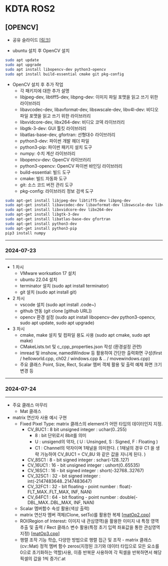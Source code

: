 # KDTA ROS2
## [OPENCV]

- 공유 슬라이드 [[링크](https://docs.google.com/presentation/d/1453nx14DVMk0nBLW7jpt0g6x7a7z2wuNaJKmcVQi4rw/edit?usp=sharing)]

- ubuntu 설치 후 OpenCV 설치

```bash
sudo apt update 
sudo apt upgrade
sudo apt install libopencv-dev python3-opencv
sudo apt install build-essential cmake git pkg-config
```

- OpenCV 설치 후 추가 작업
  - 각 패키지에 대한 추가 설명
  - libjpeg-dev, libtiff5-dev, libpng-dev: 이미지 파일 포맷을 읽고 쓰기 위한 라이브러리
  - libavcodec-dev, libavformat-dev, libswscale-dev, libv4l-dev: 비디오 파일 포맷을 읽고 쓰기 위한 라이브러리
  - libxvidcore-dev, libx264-dev: 비디오 코덱 라이브러리
  - libgtk-3-dev: GUI 툴킷 라이브러리
  - libatlas-base-dev, gfortran: 선형대수 라이브러리
  - python3-dev: 파이썬 개발 헤더 파일
  - python3-pip: 파이썬 패키지 설치 도구
  - numpy: 수치 계산 라이브러리
  - libopencv-dev: OpenCV 라이브러리
  - python3-opencv: OpenCV 파이썬 바인딩 라이브러리
  - build-essential: 빌드 도구
  - cmake: 빌드 자동화 도구
  - git: 소스 코드 버전 관리 도구
  - pkg-config: 라이브러리 정보 검색 도구

```bash
sudo apt-get install libjpeg-dev libtiff5-dev libpng-dev
sudo apt-get install libavcodec-dev libavformat-dev libswscale-dev libv4l-dev
sudo apt-get install libxvidcore-dev libx264-dev
sudo apt-get install libgtk-3-dev
sudo apt-get install libatlas-base-dev gfortran
sudo apt-get install python3-dev
sudo apt-get install python3-pip
pip3 install numpy
```

---

### 2024-07-23

---

- 1 차시
  - VMware worksation 17 설치
  - ubuntu 22.04 설치
  - terminator 설치 (sudo apt install terminator)
  - git 설치 (sudo apt install git)
- 2 차시
  - vscode 설치 (sudo apt install .code~)
  - github 연동 (git clone [github URL])
  - opencv 환경 설정 (sudo apt install libopencv-dev python3-opencv, sudo apt update, sudo apt upgrade)
- 3 차시
  - cmake, make 설치 및 컴파일 용도 사용 (sudo apt cmake, sudo apt make)
  - CMakeLists.txt 및 c_cpp_properties.json 작성 (환경설정 관련)
  - imread 및 imshow, namedWindow 등 활용하여 간단한 출력화면 구성(first / helloworld.cpp, ch02 / windows.cpp & .. / movewindows.cpp)
  - 주요 클래스 Point, Size, Rect, Scalar 멤버 객체 활용 및 출력 예제 화면 크기 변경 등

---

### 2024-07-24

---

- 주요 클래스 마무리
  - Mat 클래스
- matrix 연산자 사용 예시 구현
  - Fixed Pixel Type: matrix 클래스의 element가 어떤 타입의 데이터인지 지정.
    - CV_8UC1 : 8 bit unsigned integer : uchar(0..255)
      - 8 : bit 단위로서 8bit를 의미
      - U : unsigend의 약자, ( U : Unsinged, S : Signed, F : Floating )
      - C1 : Channel의 약자이며 1채널을 의미한다. ( 1채널의 경우 C1 을 생략 가능하여 CV_8UC1 = CV_8U 와 같은 값을 지니게 된다. )
    - CV_8SC1 : 8 - bit signed integer : schar(-128..127)
    - CV_16UC1 : 16 - bit unsigned integer : ushort(0..65535)
    - CV_16SC1 : 16 - bit signed integer : short(-32768..32767)
    - CV_32SC1 : 32 - bit signed integer : int(-2147483648..2147483647)
    - CV_32FC1 : 32 - bit floating - point number : float(-FLT_MAX..FLT_MAX, INF, NAN)
    - CV_64FC1 : 64 - bit floating - point number : double(-DBL_MAX..DBL_MAX, INF, NAN)
  - Scalar 멤버함수 속성 활용(색상 출력)
  - matrix 연산자 멤버 객체(Clone, setTo)를 활용한 복제 [[matOp2.cpp](https://github.com/top-to-toe/KDTA_ROS2/blob/main/opencv/ch03/matOp2.cpp)]
  - ROI(Region of Interest: 이미지 내 관심영역)을 활용한 이미지 내 특정 영역 추출 및 출력 / Rect 클래스 변수 활용(특정 초기 입력 좌표값을 통한 관심영역 지정)
    [[matOp3.cpp](https://github.com/top-to-toe/KDTA_ROS2/blob/main/opencv/ch03/matOp3.cpp)]
  - 행렬 조작 기능 학습, 다양한 방법으로 행렬 접근 및 조작 - matrix 클래스(cv::Mat) 정적 멤버 함수 zeros(지정된 크기와 데이터 타입으로 모든 요소를 0으로 초기화하는 역할)사용, 이중 반복문 사용하여 각 픽셀을 반복하면서 해당 픽셀의 값을 1씩 증가('.at<Template>' method를 사용하여 요소에 접근, point 및 iteraotr 각각 활용)
    [[matOp4.cpp](https://github.com/top-to-toe/KDTA_ROS2/blob/main/opencv/ch03/matOp4.cpp)]
  - 외부 저장 공간에 데이터 저장 및 출력 [[matOp5.cpp](https://github.com/top-to-toe/KDTA_ROS2/blob/main/opencv/ch03/matOp5.cpp)]
  - 벡터(Vec3b 사용) 및 스칼라(Scalar) 행렬 객체를 활용한 색상 출력 [[vecOp.cpp](https://github.com/top-to-toe/KDTA_ROS2/blob/main/opencv/ch03/vecOp.cpp)]


---
#### chapter 04

- VideoCapture / VideoWriter 클래스
  - 비디오 캡쳐 및 파일 저장
  - 디바이스의 카메라를 통한 비디오 영상 출력 / videoWriter 클래스 객체를 활용하여 동영상 파일 생성 [[video.cpp](https://github.com/top-to-toe/KDTA_ROS2/blob/main/opencv/ch04/video.cpp)]  
    (실습 노트북의 내장 카메라 접근 이슈로 인해 저장된 동영상을 출력)
  - line 그리기 [[line.cpp](https://github.com/top-to-toe/KDTA_ROS2/blob/main/opencv/ch04/line.cpp)]
  - rectangle [[rectangleTest.cpp](https://github.com/top-to-toe/KDTA_ROS2/blob/main/opencv/ch04/rectangleTest.cpp)]
  - circle, ellipse, polylines, fillPoly
  - putText [[drawText.cpp](https://github.com/top-to-toe/KDTA_ROS2/blob/main/opencv/ch04/drawText.cpp)]
  - keyboard 이벤트 처리
    [[keyboard.cpp](https://github.com/top-to-toe/KDTA_ROS2/blob/main/opencv/ch04/keyboard.cpp)]
    [[keyboard2.cpp](https://github.com/top-to-toe/KDTA_ROS2/blob/main/opencv/ch04/keyboard2.cpp)]

---

### 2024-07-25

---

- 1 차시
  - mouse 기능 동작에 따른 관련 이벤트 표현(callback 함수 작성) [[mouseTest.cpp](https://github.com/top-to-toe/KDTA_ROS2/blob/main/opencv/ch04/mouseTest.cpp)]
- 2 차시  
  - trackBar 조작 기능 구현 [[trackBarTest.cpp](https://github.com/top-to-toe/KDTA_ROS2/blob/main/opencv/ch04/trackBarTest.cpp)] / [[trackBarTest2.cpp](https://github.com/top-to-toe/KDTA_ROS2/blob/main/opencv/ch04/trackBarTest2.cpp)]
  - 이미지 합성 [[maskSetTo.cpp](https://github.com/top-to-toe/KDTA_ROS2/blob/main/opencv/ch04/maskSetTo.cpp)]
    - setTo함수로 합성될 이미지에 대해 색상 변경
    - copyTo함수로 합성
    - Masking 되어있는 이미지에 대해 읽어올때(imread()) 속성값으로 인자에 IMREAD_GRAYSCALE를 기재
- 3 차시
  - 파일스토리지 사용법
    - file 저장 [[fileStorageTest.cpp](https://github.com/top-to-toe/KDTA_ROS2/blob/main/opencv/ch04/filestorageTest.cpp)]
    - FileStorage 클래스 객체의 open함수로 저장될 위치 및 FileStorage::WRITE 속성을 통해 저장에 대해 명시
    - 저장된 파일 내용 불러오기 [[fileStorageReadTest.cpp](https://github.com/top-to-toe/KDTA_ROS2/blob/main/opencv/ch04/fileStorageReadTest.cpp)]
    - FileStorage::READ로 저장된 파일을 불러옴에 대해 명시
  - 마스크 연산
- 4 차시
  - chapter 마무리 종합 과제 수행 [[mouseRGBPoint_myself.cpp](https://github.com/top-to-toe/KDTA_ROS2/blob/main/opencv/ch04/mouseRGBPoint_myself.cpp)] - 마우스 따라 다니는 사각형
    1. TickMeter 객체 사용: TickMeter를 이용하여 tm1과 tm2를 선언하고 시작(tm1.start(), tm2.start()) 및 종료(tm1.stop(), tm2.stop()) 시간을 측정합니다. 이는 FPS 측정과 최적화를 위한 핵심 요소입니다.
    2. 이미지 처리 및 출력: imshow() 함수를 이용하여 img_display 이미지를 출력하고, ESC 키 입력 시 프로그램을 종료합니다. 또한, 현재 마우스 위치에 따라 사각형을 그립니다.
    3. FPS 관리 및 대기 시간 계산: tm1.getFPS()를 이용하여 현재 FPS를 계산하고, 목표 FPS보다 높으면 추가적인 슬립을 통해 CPU 소비를 조정합니다.
    4. 마우스 이벤트 처리: onMouse() 함수를 이용하여 마우스 이벤트를 처리하고, 왼쪽 마우스 클릭 시 클릭한 픽셀의 RGB 값을 출력하고 rgbValues 벡터에 저장합니다.
    5. 파일 저장: 마지막으로, ESC 키 입력 시 rgbValues에 저장된 RGB 값을 JSON 파일로 저장합니다.
  
  - 강사님 구현 코드 [[mouseRGBPoint.cpp](https://github.com/top-to-toe/KDTA_ROS2/blob/main/opencv/ch04/mouseRGBPoint.cpp)]

#### chapter 05
- 명암비 조절 [[brightness.cpp](https://github.com/top-to-toe/KDTA_ROS2/blob/main/opencv/ch05/brightness.cpp)]
  - cvtColor 함수를 사용하여 변환.
- 히스토그램 분석 [[histogram.cpp](https://github.com/top-to-toe/KDTA_ROS2/blob/main/opencv/ch05/histogram.cpp)]
  - 영상의 밝기 또는 색상 분포를 시각적으로 나타내는 도구.
    히스토그램은 영상 내 각 픽셀 값의 빈도를 나타내는 그래프이며, 픽셀 값의 범위를 구간으로 나누어 각 구간에 속하는 픽셀의 수를 히스토그램의 세로축 값으로 표시함.
  - calcHist() 함수를 사용하여 영상의 히스토그램을 계산.
- 히스토그램 평활화(histogram equalization) [[histogramEqualization.cpp](https://github.com/top-to-toe/KDTA_ROS2/blob/main/opencv/ch05/histogramEqualization.cpp)]
  - 영상의 대비를 개선하기 위해 사용, 영상의 히스토그램을 조정하여 전체적인 밝기 분포를 균일하게 함.

#### chapter 06
- 이미지 / 영상 논리 연산 [[logical.cpp](https://github.com/top-to-toe/KDTA_ROS2/blob/main/opencv/ch06/logical.cpp)]
  - bitwise 논리식 함수를 활용하여 연산 결과물 출력

#### chapter 07
- 필터링
  - 커널(윈도우): Mat 사용. 작은 크기. 홀수만 사용.  
    Convolution(회선)

---

### 2024-07-26

---

#### chapter 08 (영상의 기하학적 변환)
- 1차시
  - affine transformation [[affine.cpp](https://github.com/top-to-toe/KDTA_ROS2/blob/main/opencv/ch08/affine.cpp)]
- 2차시
  - warpaffine
  - affineRotation [[affineRotation.cpp](https://github.com/top-to-toe/KDTA_ROS2/blob/main/opencv/ch08/affineRotation.cpp)] - 트랙바 연결 예제 작성
- 3차시
  - 투시변환 [[perspectiveTransform.cpp](https://github.com/top-to-toe/KDTA_ROS2/blob/main/opencv/ch08/perspectiveTransform.cpp)]
    - 카드 예제에서 거리 및 각도 측정 코드 추가 [[perspectiveCard.cpp](https://github.com/top-to-toe/KDTA_ROS2/blob/main/opencv/ch08/perspectiveCard.cpp)]
	
#### chapter 09
- edge
  - 캐니 엣지 검출 [[canny.cpp](https://github.com/top-to-toe/KDTA_ROS2/blob/main/opencv/ch09/canny.cpp)]
- 허프 변환 [[houghline.cpp](https://github.com/top-to-toe/KDTA_ROS2/blob/main/opencv/ch09/houghline.cpp)] / [[houghlineP.cpp](https://github.com/top-to-toe/KDTA_ROS2/blob/main/opencv/ch09/houghlineP.cpp)]

#### chapter 10
- Color 영상 처리
  - 색 공간 변환
    - color [[color.cpp](https://github.com/top-to-toe/KDTA_ROS2/blob/main/opencv/ch10/color.cpp)]
	- inRange [[inRange.cpp](https://github.com/top-to-toe/KDTA_ROS2/blob/main/opencv/ch10/inRange.cpp)]
	- split & merge [[splitmerge.cpp](https://github.com/top-to-toe/KDTA_ROS2/blob/main/opencv/ch10/splitmerge.cpp)]

#### chapter 11
- 영상의 이진화(Binarization)
  - threshold 함수 [[threshold.cpp](https://github.com/top-to-toe/KDTA_ROS2/blob/main/opencv/ch11/threshold.cpp)]
    - src: 입력 이미지. 이 이미지의 각 픽셀에 대해 임계값 처리가 수행됩니다.
    - dst: 출력 이미지. 임계값 처리된 결과가 저장됩니다.
    - thresh: 임계값. 이 값보다 큰 픽셀은 maxval로 설정되고, 그렇지 않은 픽셀은 0으로 설정됩니다.
    - maxval: 임계값을 초과하는 픽셀에 할당된 값입니다.
    - type: 임계값 처리 유형을 지정하는 정수입니다. OpenCV는 다양한 임계값 처리 유형을 제공합니다. 예를 들어, THRESH_BINARY는 기본적인 이진 임계값 처리를, THRESH_BINARY_INV는 이진 임계값 처리의 반전 버전을 나타냅니다.
- 적응형 이진화
  - adaptiveThreshold 함수[[adaptiveThreshold.cpp](https://github.com/top-to-toe/KDTA_ROS2/blob/main/opencv/ch11/adaptiveThreshold.cpp)]
    - src: 입력 이미지. 이 이미지의 각 픽셀에 대해 적응형 임계값 처리가 수행됩니다.
	- dst: 출력 이미지. 적응형 임계값 처리된 결과가 저장됩니다.
	- maxValue: 임계값을 초과하는 픽셀에 할당된 값입니다.
	- adaptiveMethod: 적응형 임계값 결정 방법을 지정하는 정수입니다. OpenCV는 ADAPTIVE_THRESH_MEAN_C와 ADAPTIVE_THRESH_GAUSSIAN_C 두 가지 방법을 제공합니다.
	- thresholdType: 임계값 처리 유형을 지정하는 정수입니다. OpenCV는 THRESH_BINARY와 THRESH_BINARY_INV 두 가지 유형을 제공합니다.
	- blockSize: 임계값을 계산하는 데 사용되는 이웃 영역의 크기입니다. 이 값은 홀수여야 합니다.
	- C: 계산된 평균 또는 가중 평균에서 뺄 상수입니다. 일반적으로 이 값은 양수지만, 0 또는 음수일 수도 있습니다.
- 이진 영상의 침식과 팽창
  - 모폴로지 (Morphology) - [[morphologyEx.cpp](https://github.com/top-to-toe/KDTA_ROS2/blob/main/opencv/ch11/morphologyEx.cpp)]
    - 영상을 형태학적인 측면으로 접근하는 것
    - 구조 요소(structuring element)는 모폴로지 연산의 결과를 결정하는 커널, 마스크, 윈도우
	- src: 입력 이미지. 이 이미지에 대해 팽창 연산이 수행됩니다.
	- dst: 출력 이미지. 팽창 연산된 결과가 저장됩니다.
	- kernel: 팽창 연산에 사용되는 구조 요소입니다. 이 요소는 팽창의 정도와 모양을 결정합니다.
	- anchor: 구조 요소의 앵커 포인트입니다. 기본값은 구조 요소의 중심입니다.
	- iterations: 팽창 연산이 적용되는 횟수입니다. 이 값이 클수록 이미지는 더욱 팽창됩니다.
	- borderType: 픽셀 외삽법을 지정하는 정수입니다. OpenCV는 다양한 외삽법을 제공합니다.
	- borderValue: 상수 경계의 경우의 경계 값입니다.
	
#### chapter 13
- cascade
- HogDescriptor


---

## 2024-07-30

---

## [ROS2]

- ROS2 시작
- ROS2 개념
  - 노드
  - 토픽
  - 메시지
  - 런처
  - 노드 통신
  - 노드 실행
- ROS2 설치
  - ROS2 humble 설치
  - ros2 humble documentation debian installation
  - 환경 설정 파일
    - .bashrc
      - source /opt/ros/humble/setup.bash
      - source ~/xxx_ws/install/local_setup.bash
      - 여러가지 alias 설정
      - export ROS_DOMAIN_ID 설정
- 패키지 작성
  - kdta_ws
    - simple_pkg_cpp
      - xml 수정
      - CMakeLists.txt 수정
      - 노드 추가
        - helloword.cpp : 기본 main 코드
        - helloOpenCV.cpp : OpenCV 사용 코드(외부 라이브러리 적용)
        - hellow_publisher : Node 및 spin timer 적용
        - hellow_publisher_class : Node 상속 클래스 적용

---

## 2024-07-31

---

- 복습
- 패키지 작성 (이어서)
  - kdta_ROS2_workspace
    - simple_pkg_cpp 패키지
      - 노드 추가
        - hellow_publisher_class2 : 분할컴파일 (해더, 메인, CPP)
        - hellow_subscriber : subscriber 노드
        - time_publisher_class : timer 노드
        - time_subscriber : timer subscriber 노드
    - move_t_sim 패키지
      - 노드 추가
        - moveTurtleSim.cpp : 터틀심 이동 노드( turtle1, turtle2 동시 이동)
- 최종 실습(Topic) [[ROS2/src/msg](https://github.com/top-to-toe/KDTA_ROS2/tree/main/ROS2/src/msg)] - 과제 구현 완료
  - 5개 노드 3개 Topic 사용
    - 노드 : mpub, msub, msub2, tpub, mtsub
    - Topic :
      - /message1: String ( mpub -> msub, mtsub )
      - /message2: String ( mpub -> msub2 )
      - /time: Header ( tpub -> mtsub )
